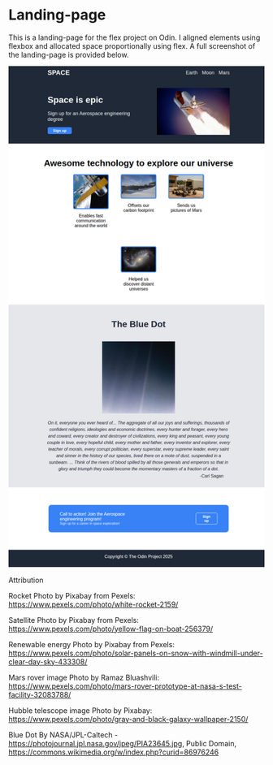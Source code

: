 # Landing-page
This is a landing-page for the flex project on Odin. I aligned elements using flexbox and allocated space proportionally using flex. A full screenshot of the landing-page is provided below.

![space-landing-page](/images/landing-page.png)

Attribution

Rocket
Photo by Pixabay from Pexels: https://www.pexels.com/photo/white-rocket-2159/


Satellite
Photo by Pixabay from Pexels: https://www.pexels.com/photo/yellow-flag-on-boat-256379/

Renewable energy
Photo by Pixabay from Pexels: https://www.pexels.com/photo/solar-panels-on-snow-with-windmill-under-clear-day-sky-433308/

Mars rover image
Photo by Ramaz Bluashvili: https://www.pexels.com/photo/mars-rover-prototype-at-nasa-s-test-facility-32083788/

Hubble telescope image
Photo by Pixabay: https://www.pexels.com/photo/gray-and-black-galaxy-wallpaper-2150/

Blue Dot
By NASA/JPL-Caltech - https://photojournal.jpl.nasa.gov/jpeg/PIA23645.jpg, Public Domain, https://commons.wikimedia.org/w/index.php?curid=86976246